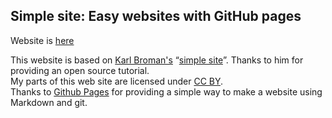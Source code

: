## Simple site: Easy websites with GitHub pages
Website is [here](https://www.abhinavm.com)

This website is based on [Karl Broman's](https://github.com/kbroman) &ldquo;[simple site](https://github.com/kbroman/simple_site)&rdquo;. Thanks to him for providing an open source tutorial.
</br>
My parts of this web site are licensed under
[CC BY](https://creativecommons.org/licenses/by/3.0/).
</br>
Thanks to [Github Pages](https://pages.github.com) for providing a simple way to make a website using Markdown and git.


